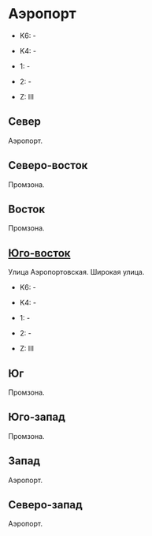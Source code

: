 # Аэропорт

* K6:   -
* K4:   -
* 1:    -
* 2:    -

* Z:    III

## Север

Аэропорт.

## Северо-восток

Промзона.

## Восток

Промзона.

## [Юго-восток](./480020.md)

Улица Аэропортовская.
Широкая улица.

* K6:   -
* K4:   -
* 1:    -
* 2:    -

* Z:    III

## Юг

Промзона.

## Юго-запад

Промзона.

## Запад

Аэропорт.

## Северо-запад

Аэропорт.
